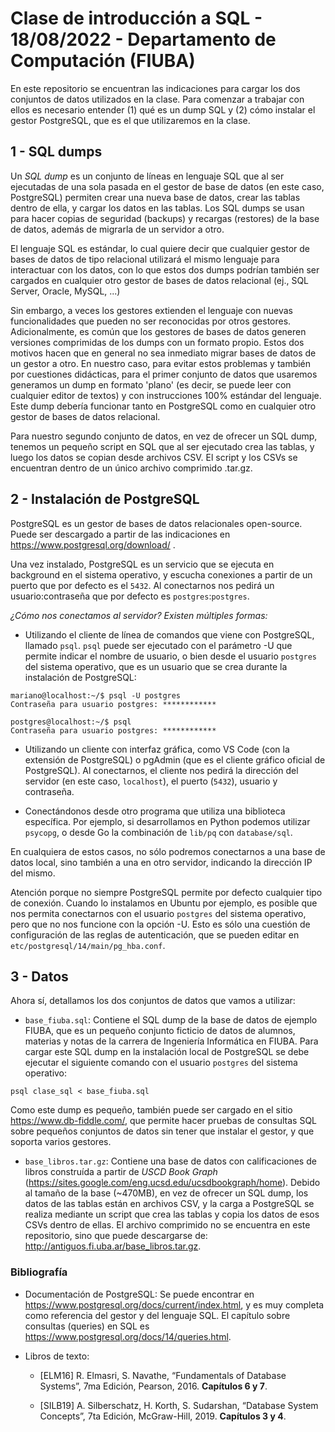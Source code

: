 # Clase de introducción a SQL - 18/08/2022 - Departamento de Computación (FIUBA)

En este repositorio se encuentran las indicaciones para cargar los dos conjuntos de datos utilizados en la clase. Para comenzar a trabajar con ellos es necesario entender (1) qué es un dump SQL y (2) cómo instalar el gestor PostgreSQL, que es el que utilizaremos en la clase.

## 1 - SQL dumps

Un *SQL dump* es un conjunto de líneas en lenguaje SQL que al ser ejecutadas de una sola pasada en el gestor de base de datos (en este caso, PostgreSQL) permiten crear una nueva base de datos, crear las tablas dentro de ella, y cargar los datos en las tablas. Los SQL dumps se usan para hacer copias de seguridad (backups) y recargas (restores) de la base de datos, además de migrarla de un servidor a otro.

El lenguaje SQL es estándar, lo cual quiere decir que cualquier gestor de bases de datos de tipo relacional utilizará el mismo lenguaje para interactuar con los datos, con lo que estos dos dumps podrían también ser cargados en cualquier otro gestor de bases de datos relacional (ej., SQL Server, Oracle, MySQL, ...) 

Sin embargo, a veces los gestores extienden el lenguaje con nuevas funcionalidades que pueden no ser reconocidas por otros gestores. Adicionalmente, es común que los gestores de bases de datos generen versiones comprimidas de los dumps con un formato propio. Estos dos motivos hacen que en general no sea inmediato migrar bases de datos de un gestor a otro. En nuestro caso, para evitar estos problemas y también por cuestiones didácticas, para el primer conjunto de datos que usaremos generamos un dump en formato 'plano' (es decir, se puede leer con cualquier editor de textos) y con instrucciones 100% estándar del lenguaje. Este dump debería funcionar tanto en PostgreSQL como en cualquier otro gestor de bases de datos relacional.

Para nuestro segundo conjunto de datos, en vez de ofrecer un SQL dump, tenemos un pequeño script en SQL que al ser ejecutado crea las tablas, y luego los datos se copian desde archivos CSV. El script y los CSVs se encuentran dentro de un único archivo comprimido .tar.gz.

## 2 - Instalación de PostgreSQL

PostgreSQL es un gestor de bases de datos relacionales open-source. Puede ser descargado a partir de las indicaciones en https://www.postgresql.org/download/ .

Una vez instalado, PostgreSQL es un servicio que se ejecuta en background en el sistema operativo, y escucha conexiones a partir de un puerto que por defecto es el `5432`. Al conectarnos nos pedirá un usuario:contraseña que por defecto es `postgres`:`postgres`.

*¿Cómo nos conectamos al servidor? Existen múltiples formas:*

- Utilizando el cliente de línea de comandos que viene con PostgreSQL, llamado `psql`. `psql` puede ser ejecutado con el parámetro -U que permite indicar el nombre de usuario, o bien desde el usuario `postgres` del sistema operativo, que es un usuario que se crea durante la instalación de PostgreSQL:

```
mariano@localhost:~/$ psql -U postgres
Contraseña para usuario postgres: ************
```

```
postgres@localhost:~/$ psql
Contraseña para usuario postgres: ************
```

- Utilizando un cliente con interfaz gráfica, como VS Code (con la extensión de PostgreSQL) o pgAdmin (que es el cliente gráfico oficial de PostgreSQL). Al conectarnos, el cliente nos pedirá la dirección del servidor (en este caso, `localhost`), el puerto (`5432`), usuario y contraseña.

- Conectándonos desde otro programa que utiliza una biblioteca específica. Por ejemplo, si desarrollamos en Python podemos utilizar `psycopg`, o desde Go la combinación de `lib/pq` con `database/sql`.

En cualquiera de estos casos, no sólo podremos conectarnos a una base de datos local, sino también a una en otro servidor, indicando la dirección IP del mismo.

Atención porque no siempre PostgreSQL permite por defecto cualquier tipo de conexión. Cuando lo instalamos en Ubuntu por ejemplo, es posible que nos permita conectarnos con el usuario `postgres` del sistema operativo, pero que no nos funcione con la opción -U. Esto es sólo una cuestión de configuración de las reglas de autenticación, que se pueden editar en `etc/postgresql/14/main/pg_hba.conf`.

## 3 - Datos

Ahora sí, detallamos los dos conjuntos de datos que vamos a utilizar:

- `base_fiuba.sql`: Contiene el SQL dump de la base de datos de ejemplo FIUBA, que es un pequeño conjunto ficticio de datos de alumnos, materias y notas de la carrera de Ingeniería Informática en FIUBA. Para cargar este SQL dump en la instalación local de PostgreSQL se debe ejecutar el siguiente comando con el usuario `postgres` del sistema operativo:

`psql clase_sql < base_fiuba.sql`

Como este dump es pequeño, también puede ser cargado en el sitio https://www.db-fiddle.com/, que permite hacer pruebas de consultas SQL sobre pequeños conjuntos de datos sin tener que instalar el gestor, y que soporta varios gestores. 

- `base_libros.tar.gz`: Contiene una base de datos con calificaciones de libros construída a partir de *USCD Book Graph* (https://sites.google.com/eng.ucsd.edu/ucsdbookgraph/home). Debido al tamaño de la base (~470MB), en vez de ofrecer un SQL dump, los datos de las tablas están en archivos CSV, y la carga a PostgreSQL se realiza mediante un script que crea las tablas y copia los datos de esos CSVs dentro de ellas. El archivo comprimido no se encuentra en este repositorio, sino que puede descargarse de: http://antiguos.fi.uba.ar/base_libros.tar.gz.


### Bibliografía

- Documentación de PostgreSQL: Se puede encontrar en https://www.postgresql.org/docs/current/index.html, y es muy completa como referencia del gestor y del lenguaje SQL. El capítulo sobre consultas (queries) en SQL es https://www.postgresql.org/docs/14/queries.html.

- Libros de texto:

  - [ELM16] R. Elmasri, S. Navathe, “Fundamentals of Database Systems”, 7ma Edición, Pearson, 2016. **Capítulos 6 y 7**.

  - [SILB19] A. Silberschatz, H. Korth, S. Sudarshan, “Database System Concepts”, 7ta Edición, McGraw-Hill, 2019. **Capítulos 3 y 4**.
